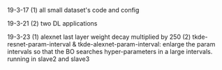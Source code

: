 19-3-17
(1) all small dataset's code and config

19-3-21
(2) two DL applications

19-3-23
(1) alexnet last layer weight decay multiplied by 250
(2) tkde-resnet-param-interval & tkde-alexnet-param-interval: enlarge the param intervals so that the BO searches hyper-parameters in a large intervals. running in slave2 and slave3
